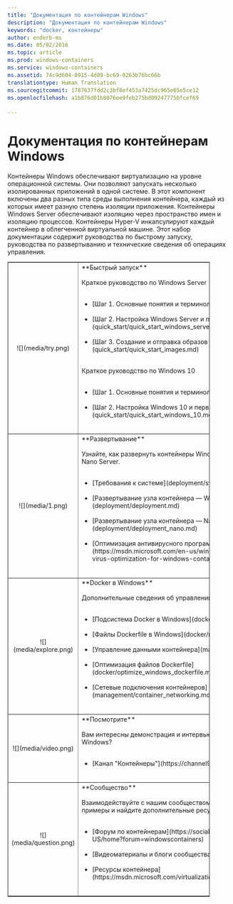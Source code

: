 ```yaml
---
title: "Документация по контейнерам Windows"
description: "Документация по контейнерам Windows"
keywords: "docker, контейнеры"
author: enderb-ms
ms.date: 05/02/2016
ms.topic: article
ms.prod: windows-containers
ms.service: windows-containers
ms.assetid: 74c9d604-0915-4d89-bc69-0263b76bc66b
translationtype: Human Translation
ms.sourcegitcommit: 1787637fdd2c3bf8ef453a7425dc965e65e5ce12
ms.openlocfilehash: a1b876d01b8076ee9feb275bd09247775bfcef69

---
```


# Документация по контейнерам Windows

Контейнеры Windows обеспечивают виртуализацию на уровне операционной системы. Они позволяют запускать несколько изолированных приложений в одной системе. В этот компонент включены два разных типа среды выполнения контейнера, каждый из которых имеет разную степень изоляции приложения. Контейнеры Windows Server обеспечивают изоляцию через пространство имен и изоляцию процессов. Контейнеры Hyper-V инкапсулируют каждый контейнер в облегченной виртуальной машине. Этот набор документации содержит руководства по быстрому запуску, руководства по развертыванию и технические сведения об операциях управления.

<table border="1" style="background-color:FFFFCC;border-collapse:collapse;border:1px solid FFCC00;color:000000;width:90%" cellpadding="25" cellspacing="5">
<tr>
<td ><center>![](media/try.png)</center></td>
<td>**Быстрый запуск**<br /><br />
Краткое руководство по Windows Server<br /><br />
<ul>
<li>[Шаг 1. Основные понятия и терминология](quick_start/quick_start.md)<br /><br /></li>
<li>[Шаг 2. Настройка Windows Server и первый контейнер](quick_start/quick_start_windows_server.md)<br /><br /></li>
<li>[Шаг 3. Создание и отправка образов контейнеров](quick_start/quick_start_images.md)<br /><br /></li>
</ul>
Краткое руководство по Windows 10<br /><br />
<ul>
<li>[Шаг 1. Основные понятия и терминология](quick_start/quick_start.md)<br /><br /></li>
<li>[Шаг 2. Настройка Windows 10 и первый контейнер](quick_start/quick_start_windows_10.md)<br /><br /></li>
</ul>
</td>
</tr>
<tr>
<td ><center>![](media/1.png)</center></td>
<td>**Развертывание**<br /><br />
Узнайте, как развернуть контейнеры Windows в Windows Server 2016 и Nano Server.<br /><br />
<ul>
<li>[Требования к системе](deployment/system_requirements.md)<br /><br /></li>
<li>[Развертывание узла контейнера — Windows Server](deployment/deployment.md)<br /><br /></li>
<li>[Развертывание узла контейнера — Nano Server](deployment/deployment_nano.md)<br /><br /></li>
<li>[Оптимизация антивирусного программного обеспечения](https://msdn.microsoft.com/en-us/windows/hardware/drivers/ifs/anti-virus-optimization-for-windows-containers)<br /><br /></li>
</ul>
</td>
</tr>

<tr>
<td ><center>![](media/explore.png)</center></td>
<td>**Docker в Windows**<br /><br />
Дополнительные сведения об управлении Docker в Windows.<br /><br />
<ul>
<li>[Подсистема Docker в Windows](docker/configure_docker_daemon.md)<br /><br /></li>
<li>[Файлы Dockerfile в Windows](docker/manage_windows_dockerfile.md)<br /><br /></li>
<li>[Управление данными контейнера](management/manage_data.md)<br /><br /></li>
<li>[Оптимизация файлов Dockerfile](docker/optimize_windows_dockerfile.md)<br /><br /></li>
<li>[Сетевые подключения контейнеров](management/container_networking.md)<br /><br /></li>
</ul>
</td>
</tr>

<tr>
<td ><center>![](media/video.png)</center></td>
<td>**Посмотрите**<br /><br />
Вам интересны демонстрация и интервью с разработчиками контейнера Windows?<br /><br />
<ul>
<li>[Канал "Контейнеры"](https://channel9.msdn.com/Blogs/containers)</li>
</ul>
<br />
</td>
</tr>

<tr>
<td ><center>![](media/question.png)</center></td>
<td>**Сообщество**<br /><br />
Взаимодействуйте с нашим сообществом, попробуйте использовать примеры и найдите дополнительные ресурсы.<br /><br />
<ul>
<li>[Форум по контейнерам](https://social.msdn.microsoft.com/Forums/en-US/home?forum=windowscontainers)<br /><br /></li>
<li>[Видеоматериалы и блоги сообщества](communitylinks.md)<br /><br /></li>
<li>[Ресурсы контейнера](https://msdn.microsoft.com/virtualization/community/community_overview)<br /><br /></li>
</ul>
</td>
</tr>
</table>



<!--HONumber=Nov16_HO1-->


